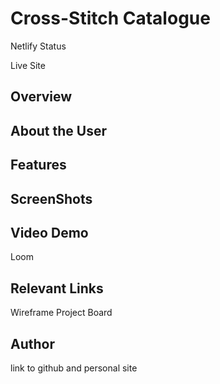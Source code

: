 # Cross-Stitch Catalogue
Netlify Status

Live Site

## Overview

## About the User

## Features

## ScreenShots

## Video Demo
Loom

## Relevant Links
Wireframe
Project Board

## Author
link to github and personal site
